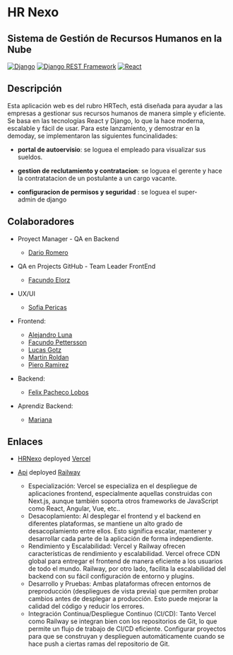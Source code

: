 # HR Nexo

## Sistema de Gestión de Recursos Humanos en la Nube

[![Django](https://img.shields.io/badge/Django-5.0.3-blue.svg)](https://www.djangoproject.com/)
[![Django REST Framework](https://img.shields.io/badge/Django%20REST%20Framework-v3.15.1-orange.svg)](https://www.django-rest-framework.org/)
[![React](https://img.shields.io/badge/React-18.2.0-blue.svg)](https://reactjs.org/)

## Descripción  

Esta aplicación web es del rubro HRTech, está diseñada para ayudar a las empresas a gestionar sus recursos humanos de manera simple y eficiente. Se basa en las tecnologías React y Django, lo que la hace moderna, escalable y fácil de usar.
Para este lanzamiento, y demostrar en la demoday, se implementaron las siguientes funcinalidades:

- **portal de autoervisio**:  se loguea el empleado para visualizar sus sueldos.

- **gestion de reclutamiento y contratacion**: se loguea el gerente y hace la contratatacion de un postulante a un cargo vacante.

- **configuracion de permisos y seguridad** : se loguea el super-admin de django

## Colaboradores

- Proyect Manager - QA en Backend
     - [Dario Romero](https://www.linkedin.com/in/dario-ricardo-romero/)

- QA en Projects GitHub - Team Leader FrontEnd
     - [Facundo Elorz](https://github.com/githubfacu)

- UX/UI
     - [Sofia Pericas]() 

- Frontend:
     - [Alejandro Luna]()
     - [Facundo Pettersson]()
     - [Lucas Gotz](https://www.linkedin.com/in/lucas-gotz-baliner/)
     - [Martin Roldan]()
     - [Piero Ramirez]()

- Backend:
     - [Felix Pacheco Lobos](https://www.linkedin.com/in/felix-pacheco-lobos/)
     
- Aprendiz Backend:
     - [Mariana ]()

## Enlaces

- [HRNexo](https://gestion-de-recursos-humanos-en-la-nube-facundodevs-projects.vercel.app/login)
  deployed [Vercel](https://vercel.com/)

- [Api](https://c17-67-t-python-production.up.railway.app/docs/v1/)
  deployed [Railway](https://railway.app/)
  
     - Especialización: Vercel se especializa en el despliegue de aplicaciones frontend, especialmente aquellas construidas con Next.js, aunque también soporta otros frameworks de JavaScript como React, Angular, Vue, etc..
     - Desacoplamiento: Al desplegar el frontend y el backend en diferentes plataformas, se mantiene un alto grado de desacoplamiento entre ellos. Esto significa escalar, mantener y desarrollar cada parte de la aplicación de forma independiente.
     - Rendimiento y Escalabilidad: Vercel y Railway ofrecen características de rendimiento y escalabilidad. Vercel ofrece CDN global para entregar el frontend de manera eficiente a los usuarios de todo el mundo. Railway, por otro lado, facilita la escalabilidad del backend con su fácil configuración de entorno y plugins.
     - Desarrollo y Pruebas: Ambas plataformas ofrecen entornos de preproducción (despliegues de vista previa) que permiten probar cambios antes de desplegar a producción. Esto puede mejorar la calidad del código y reducir los errores.
     - Integración Continua/Despliegue Continuo (CI/CD): Tanto Vercel como Railway se integran bien con los repositorios de Git, lo que permite un flujo de trabajo de CI/CD eficiente. Configurar proyectos para que se construyan y desplieguen automáticamente cuando se hace push a ciertas ramas del repositorio de Git.
